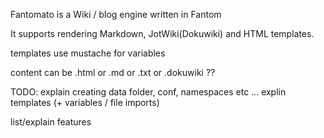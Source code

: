 Fantomato is a Wiki / blog engine written in Fantom

It supports rendering Markdown, JotWiki(Dokuwiki) and HTML templates.

templates use mustache for variables

content can be .html or .md or .txt or .dokuwiki ??

TODO:
explain creating data folder, conf, namespaces etc ...
explin templates (+ variables / file imports)

list/explain features

